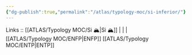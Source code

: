 ```yaml
---
{"dg-publish":true,"permalink":"/atlas/typology-moc/si-inferior/"}
---
```


Links :: [[ATLAS/Typology MOC/Si 🏔️\|Si 🏔️]] |  |  |  
[[ATLAS/Typology MOC/ENFP\|ENFP]]
[[ATLAS/Typology MOC/ENTP\|ENTP]]
